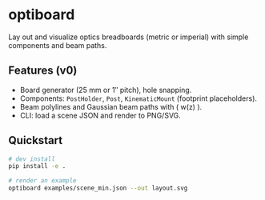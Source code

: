 # optiboard

Lay out and visualize optics breadboards (metric or imperial) with simple components and beam paths.

## Features (v0)

- Board generator (25 mm or 1″ pitch), hole snapping.
- Components: `PostHolder`, `Post`, `KinematicMount` (footprint placeholders).
- Beam polylines and Gaussian beam paths with \( w(z) \).
- CLI: load a scene JSON and render to PNG/SVG.

## Quickstart

```bash
# dev install
pip install -e .

# render an example
optiboard examples/scene_min.json --out layout.svg
